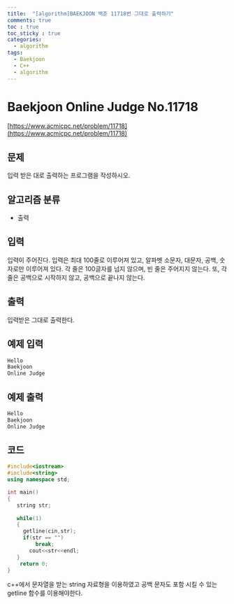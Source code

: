 ```yaml
---
title:  "[algorithm]BAEKJOON 백준 11718번 그대로 출력하기"
comments: true
toc : true
toc_sticky : true
categories:
  - algorithm
tags:
  - Baekjoon
  - C++
  - algorithm
---
```


# Baekjoon Online Judge No.11718

[https://www.acmicpc.net/problem/11718](https://www.acmicpc.net/problem/11718)

## 문제

입력 받은 대로 출력하는 프로그램을 작성하시오.

## 알고리즘 분류

- 출력



## 입력

입력이 주어진다. 입력은 최대 100줄로 이루어져 있고, 알파벳 소문자, 대문자, 공백, 숫자로만 이루어져 있다. 각 줄은 100글자를 넘지 않으며, 빈 줄은 주어지지 않는다. 또, 각 줄은 공백으로 시작하지 않고, 공백으로 끝나지 않는다.

## 출력

입력받은 그대로 출력한다.



## 예제 입력 

```markdown
Hello
Baekjoon
Online Judge
```



## 예제 출력

```markdown
Hello
Baekjoon
Online Judge
```



## 코드 

```c++
#include<iostream>
#include<string>
using namespace std;

int main()
{
   string str;
    
   while(1)
   {
     getline(cin,str);
     if(str == "")
         break;
       cout<<str<<endl;
   }
    return 0;
}
```

c++에서 문자열을 받는 string 자료형을 이용하였고 공백 문자도 포함 시킬 수 있는 getline 함수를 이용해야한다.

